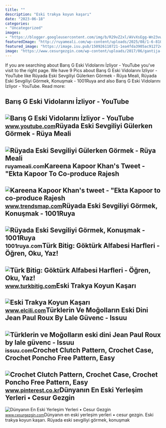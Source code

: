 ```yaml
---
title: ""
description: "Eski trakya koyun kaşarı"
date: "2023-06-18"
categories:
- "Uncategorized"
images:
- "https://blogger.googleusercontent.com/img/b/R29vZ2xl/AVvXsEgg-Wn23vwPn5YF41S3QINXFF82McrGWNvQRpaLmksOau-leSjDKZCqmvwbd86-9-sq9VbDK5hxuDJgMMsZEAQYdCI2B72VwW9CaDEwlevOzgjp95udrZtUuqCVxWxbXa8VAgDWDCVm_3dxvjv8z413JKP3DCaVdtvyEUmnhEYB0KU2RZVRaoWEeVDwLA/w1200-h630-p-k-no-nu/gokturkalfabesi.png"
featuredImage: "http://ruyameali.com/wp-content/uploads/2025/08/1-6-810x592.jpg"
featured_image: "https://image.isu.pub/150926110721-1ea4fda3905ac91272e2adf092bceee6/jpg/page_1.jpg"
image: "https://www.cesurgezgin.com/wp-content/uploads/2017/06/gantija-Malta.jpg"
---
```


If you are searching about Barış G Eski Vidolarını İzliyor - YouTube you've visit to the right page. We have 9 Pics about Barış G Eski Vidolarını İzliyor - YouTube like Rüyada Eski Sevgiliyi Gülerken Görmek - Rüya Meali, Rüyada Eski Sevgiliyi Görmek, Konuşmak - 1001Ruya and also Barış G Eski Vidolarını İzliyor - YouTube. Read more:

Barış G Eski Vidolarını İzliyor - YouTube
-----------------------------------------

 ![Barış G Eski Vidolarını İzliyor - YouTube](https://i.ytimg.com/vi/WSegSojzCNk/maxresdefault.jpg) <small>www.youtube.com</small>Rüyada Eski Sevgiliyi Gülerken Görmek - Rüya Meali
--------------------------------------------------

 ![Rüyada Eski Sevgiliyi Gülerken Görmek - Rüya Meali](http://ruyameali.com/wp-content/uploads/2025/08/1-6-810x592.jpg) <small>ruyameali.com</small>Kareena Kapoor Khan's Tweet - "Ekta Kapoor To Co-produce Rajesh
---------------------------------------------------------------

 ![Kareena Kapoor Khan's tweet - "Ekta Kapoor to co-produce Rajesh](https://pbs.twimg.com/media/Fcyada8X0AANSFu.jpg) <small>www.trendsmap.com</small>Rüyada Eski Sevgiliyi Görmek, Konuşmak - 1001Ruya
-------------------------------------------------

 ![Rüyada Eski Sevgiliyi Görmek, Konuşmak - 1001Ruya](https://1001ruya.com/wp-content/uploads/ruyada-eski-sevgili-gormek.jpg) <small>1001ruya.com</small>Türk Bitig: Göktürk Alfabesi Harfleri - Öğren, Oku, Yaz!
--------------------------------------------------------

 ![Türk Bitig: Göktürk Alfabesi Harfleri - Öğren, Oku, Yaz!](https://blogger.googleusercontent.com/img/b/R29vZ2xl/AVvXsEgg-Wn23vwPn5YF41S3QINXFF82McrGWNvQRpaLmksOau-leSjDKZCqmvwbd86-9-sq9VbDK5hxuDJgMMsZEAQYdCI2B72VwW9CaDEwlevOzgjp95udrZtUuqCVxWxbXa8VAgDWDCVm_3dxvjv8z413JKP3DCaVdtvyEUmnhEYB0KU2RZVRaoWEeVDwLA/w1200-h630-p-k-no-nu/gokturkalfabesi.png) <small>www.turkbitig.com</small>Eski Trakya Koyun Kaşarı
------------------------

 ![Eski Trakya Koyun Kaşarı](https://st.myideasoft.com/idea/hu/61/myassets/products/022/mg-6038.jpg?revision=1646236726) <small>www.elcili.com</small>Türklerin Ve Moğolların Eski Dini Jean Paul Roux By Lale Güvenc - Issuu
-----------------------------------------------------------------------

 ![Türklerin ve Moğolların eski dini Jean Paul Roux by lale güvenc - Issuu](https://image.isu.pub/150926110721-1ea4fda3905ac91272e2adf092bceee6/jpg/page_1.jpg) <small>issuu.com</small>Crochet Clutch Pattern, Crochet Case, Crochet Poncho Free Pattern, Easy
-----------------------------------------------------------------------

 ![Crochet Clutch Pattern, Crochet Case, Crochet Poncho Free Pattern, Easy](https://i.pinimg.com/originals/0e/28/2e/0e282ea1bb11eb4ac96ae0e2a9754c8f.jpg) <small>www.pinterest.co.kr</small>Dünyanın En Eski Yerleşim Yerleri • Cesur Gezgin
------------------------------------------------

 ![Dünyanın En Eski Yerleşim Yerleri • Cesur Gezgin](https://www.cesurgezgin.com/wp-content/uploads/2017/06/gantija-Malta.jpg) <small>www.cesurgezgin.com</small>Dünyanın en eski yerleşim yerleri • cesur gezgin. Eski trakya koyun kaşarı. Rüyada eski sevgiliyi görmek, konuşmak
